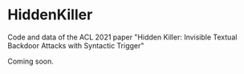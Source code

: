 # HiddenKiller
Code and data of the ACL 2021 paper "Hidden Killer: Invisible Textual Backdoor Attacks with Syntactic Trigger"

Coming soon.
